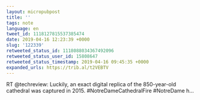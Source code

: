 ```yaml
---
layout: micropubpost
title: ''
tags: note
language: en
tweet_id: 1118127815537385474
date: 2019-04-16 12:23:39 +0000
slug: '122339'
retweeted_status_id: 1118088034367492096
retweeted_status_user_id: 15808647
retweeted_status_timestamp: 2019-04-16 09:45:35 +0000
expanded_urls: https://trib.al/t2VEBTV
---
```

RT @techreview: Luckily, an exact digital replica of the 850-year-old cathedral was captured in 2015. #NotreDameCathedralFire #NotreDame  h…
